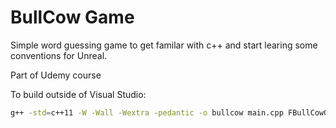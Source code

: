 BullCow Game
============

Simple word guessing game to get familar with c++ and start learing some conventions for Unreal.

Part of Udemy course

To build outside of Visual Studio:
```bash
g++ -std=c++11 -W -Wall -Wextra -pedantic -o bullcow main.cpp FBullCowGame.cpp
```
